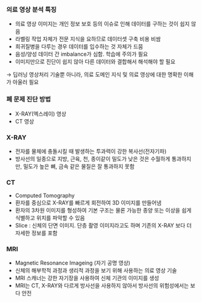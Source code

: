 ### 의료 영상 분석 특징

- 의료 영상 이미지는 개인 정보 보호 등의 이슈로 인해 데이터를 구하는 것이 쉽지 않음
- 라벨링 작업 자체가 전문 지식을 요하므로 데이터셋 구축 비용 비쌈
- 희귀질병을 다루는 경우 데이터를 입수하는 것 자체가 드뭄
- 음성/양성 데이터 간 imbalance가 심함. 학습에 주의가 필요
- 이미지만으로 진단이 쉽지 않아 다른 데이터와 결합해서 해석해야 할 필요

→ 딥러닝 영상처리 기술뿐 아니라, 의료 도메인 지식 및 의료 영상에 대한 명확한 이해가 아울러 필요

### 폐 문제 진단 방법

- X-RAY(엑스레이) 영상
- CT 영상

### X-RAY

- 전자를 물체에 충돌시킬 때 발생하는 투과력이 강한 복사선(전자기파)
- 방사선의 일종으로 지방, 근육, 천, 종이같이 밀도가 낮은 것은 수월하게 통과하지만, 밀도가 높은 뼈, 금속 같은 물질은 잘 통과하지 못함

### CT

- Computed Tomography
- 환자를 중심으로 X-RAY를 빠르게 회전하여 3D 이미지를 만들어냄
- 환자의 3차원 이미지를 형성하여 기본 구조는 물론 가능한 종양 또는 이상을 쉽게 식별하고 위치를 파악할 수 있음
- Slice : 신체의 단면 이미지. 단층 촬영 이미지라고도 하며 기존의 X-RAY 보다 더 자세한 정보를 포함

### MRI

- Magnetic Resonance Imageing (자기 공명 영상)
- 신체의 해부학적 과정과 생리적 과정을 보기 위해 사용하는 의료 영상 기술
- MRI 스캐너는 강한 자기장을 사용하여 신체 기관의 이미지를 생성
- MRI는 CT, X-RAY와 다르게 방사선을 사용하지 않아서 방사선의 위험성에서는 보다 안전